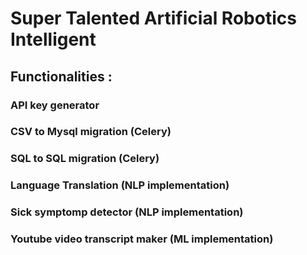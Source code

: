 # Super Talented Artificial Robotics Intelligent

## Functionalities :

### API key generator
### CSV to Mysql migration (Celery)
### SQL to SQL migration (Celery)
### Language Translation (NLP implementation)
### Sick symptomp detector (NLP implementation)
### Youtube video transcript maker (ML implementation)
